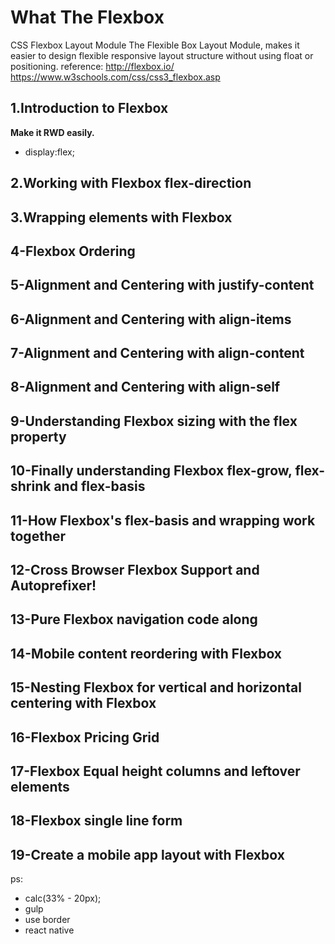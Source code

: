 # What The Flexbox
CSS Flexbox Layout Module
The Flexible Box Layout Module, makes it easier to design flexible responsive layout structure without using float or positioning.
reference:
http://flexbox.io/
https://www.w3schools.com/css/css3_flexbox.asp

## 1.Introduction to Flexbox
 **Make it RWD easily.**
 - display:flex;
 
## 2.Working with Flexbox flex-direction

## 3.Wrapping elements with Flexbox

## 4-Flexbox Ordering

## 5-Alignment and Centering with justify-content

## 6-Alignment and Centering with align-items

## 7-Alignment and Centering with align-content

## 8-Alignment and Centering with align-self

## 9-Understanding Flexbox sizing with the flex property

## 10-Finally understanding Flexbox flex-grow, flex-shrink and flex-basis

## 11-How Flexbox's flex-basis and wrapping work together

## 12-Cross Browser Flexbox Support and Autoprefixer!

## 13-Pure Flexbox navigation code along

## 14-Mobile content reordering with Flexbox

## 15-Nesting Flexbox for vertical and horizontal centering with Flexbox

## 16-Flexbox Pricing Grid

## 17-Flexbox Equal height columns and leftover elements

## 18-Flexbox single line form

## 19-Create a mobile app layout with Flexbox

ps:
 - calc(33% - 20px);
 - gulp
 - use border
 - react native
